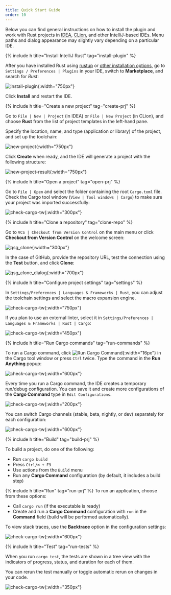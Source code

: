 ```yaml
---
title: Quick Start Guide
order: 10
---
```


Below you can find general instructions on how to install the plugin and work with Rust projects in [IDEA](https://www.jetbrains.com/idea/), [CLion](https://www.jetbrains.com/clion/), and other IntelliJ-based IDEs. Menu paths and dialog appearance may slightly vary depending on a particular IDE.

{% include h title="Install IntelliJ Rust" tag="install-plugin" %}

After you have installed Rust using [rustup](https://rustup.rs/) 
or [other installation options](https://github.com/rust-lang/rustup.rs#other-installation-methods), 
go to `Settings / Preferences | Plugins` in your IDE, switch to **Marketplace**, and search for *Rust*:

![install-plugin](/assets/quick-start/qsg_install_plugin.png){:width="750px"}

Click **Install** and restart the IDE.

{% include h title="Create a new project" tag="create-prj" %}

Go to `File | New | Project` (in IDEA) or `File | New Project` (in CLion), and choose **Rust** from the list of project templates in the left-hand pane.

Specify the location, name, and type (application or library) of the project, and set up the toolchain:

![new-project](/assets/quick-start/qsg_new_project.png){:width="750px"}

Click **Create** when ready, and the IDE will generate a project with the following structure:

![new-project-result](/assets/quick-start/qsg_new_project_result.png){:width="750px"}


{% include h title="Open a project" tag="open-prj" %}

Go to `File | Open` and select the folder containing the root `Cargo.toml` file. Check the Cargo tool window (`View | Tool windows | Cargo`) to make sure your project was imported successfully:

![check-cargo-tw](/assets/quick-start/qsg_cargo_tw.png){:width="300px"}

{% include h title="Clone a repository" tag="clone-repo" %}

Go to `VCS | Checkout from Version Control` on the main menu or click **Checkout from Version Control** on the welcome screen:

![qsg_clone](/assets/quick-start/qsg_clone.png){:width="300px"}

In the case of GitHub, provide the repository URL, test the connection using the **Test** button, and click **Clone**:

![qsg_clone_dialog](/assets/quick-start/qsg_clone_dialog.png){:width="700px"}

{% include h title="Configure project settings" tag="settings" %}

In `Settings/Preferences | Languages & Frameworks | Rust`, you can adjust the toolchain settings and select the macro expansion engine.

![check-cargo-tw](/assets/quick-start/qsg_mainsettings.png){:width="750px"}

 If you plan to use an external linter, select it in `Settings/Preferences | Languages & Frameworks | Rust | Cargo`:
 
 ![check-cargo-tw](/assets/quick-start/qsg_linter.png){:width="450px"}


{% include h title="Run Cargo commands" tag="run-commands" %}

To run a Cargo command, click ![Run Cargo Command](/assets/quick-start/cargo@2x.svg){:width="16px"} in the Cargo tool window or press `Ctrl` twice. Type the command in the **Run Anything** popup:

![check-cargo-tw](/assets/quick-start/qsg_runanything.png){:width="600px"}

Every time you run a Cargo command, the IDE creates a temporary run/debug configuration. You can save it and create more configurations of the **Cargo Command** type in `Edit Configurations`.

![check-cargo-tw](/assets/quick-start/qsg_configslist.png){:width="200px"}

You can switch Cargo channels (stable, beta, nightly, or dev) separately for each configuration:

![check-cargo-tw](/assets/quick-start/qsg_cargochannel.png){:width="600px"}

{% include h title="Build" tag="build-prj" %}

To build a project, do one of the following:
- Run `cargo build`
- Press `Ctrl/⌘ + F9`
- Use actions from the `Build` menu
- Run any **Cargo Command** configuration (by default, it includes a build step)

{% include h title="Run" tag="run-prj" %}
To run an application, choose from these options:
- Call `cargo run` (if the executable is ready)
- Create and run a **Cargo Command** configuration with `run` in the **Command** field (build will be performed automatically).

To view stack traces, use the **Backtrace** option in the configuration settings:

![check-cargo-tw](/assets/quick-start/qsg_backtrace.png){:width="600px"}

{% include h title="Test" tag="run-tests" %}

When you run `cargo test`, the tests are shown in a tree view with the indicators of progress, status, and duration for each of them. 

You can rerun the test manually or toggle automatic rerun on changes in your code.

![check-cargo-tw](/assets/quick-start/qsg_testrunner.png){:width="350px"}
